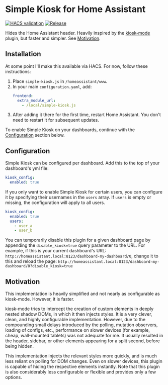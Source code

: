 # Simple Kiosk for Home Assistant

[![HACS validation](https://github.com/Kwintenvdb/simple-kiosk/actions/workflows/validate-hacs.yml/badge.svg)](https://github.com/Kwintenvdb/simple-kiosk/actions/workflows/validate-hacs.yml)
[![Release](https://img.shields.io/github/v/release/Kwintenvdb/simple-kiosk.svg)](https://github.com/Kwintenvdb/simple-kiosk/releases)


Hides the Home Assistant header. Heavily inspired by the [kiosk-mode](https://github.com/NemesisRE/kiosk-mode) plugin, but faster and simpler. See [Motivation](#motivation).

## Installation

At some point I'll make this available via HACS. For now, follow these instructions:

1. Place `simple-kiosk.js` in `/homeassistant/www`.
2. In your main `configuration.yaml`, add:
    ```yaml
    frontend:
      extra_module_url:
        - /local/simple-kiosk.js
    ```
3. After adding it there for the first time, restart Home Assistant. You don't need to restart it for subsequent updates.

To enable Simple Kiosk on your dashboards, continue with the [Configuration](#configuration) section below.

## Configuration

Simple Kiosk can be configured per dashboard. Add this to the top of your dashboard's yml file:

```yml
kiosk_config:
  enabled: true
```

If you only want to enable Simple Kiosk for certain users, you can configure it by specifying their usernames in the `users` array. If `users` is empty or missing, the configuration will apply to all users.

```yml
kiosk_config:
  enabled: true
  users:
    - user_a
    - user_b
```

You can temporarily disable this plugin for a given dashboard page by appending the `disable_kiosk=true` query parameter to the URL. For example, if this is your current dashboard's URL: `http://homeassistant.local:8123/dashboard-my-dashboard/0`, change it to this and reload the page: `http://homeassistant.local:8123/dashboard-my-dashboard/0?disable_kiosk=true`

## Motivation

This implementation is heavily simplified and not nearly as configurable as kiosk-mode. However, it is faster.

kiosk-mode tries to intercept the creation of custom elements in deeply nested shadow DOMs, in which it then injects styles. It is a very clever, clean, and highly configurable implementation. However, due to the compounding small delays introduced by the polling, mutation observers, loading of configs, etc., performance on slower devices (for example, cheap, wall-mounted tablets) was not adequate for me. It usually resulted in the header, sidebar, or other elements appearing for a split second, before being hidden.

This implementation injects the relevant styles more quickly, and is much less reliant on polling for DOM changes. Even on slower devices, this plugin is capable of hiding the respective elements instantly. Note that this plugin is also considerably less configurable or flexible and provides only a few options.


